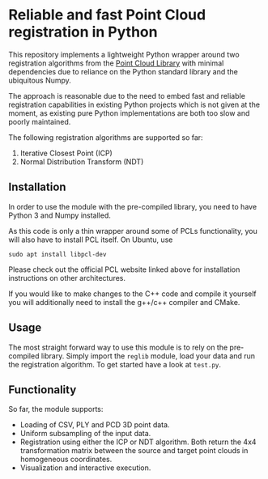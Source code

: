 # Reliable and fast Point Cloud registration in Python
This repository implements a lightweight Python wrapper around two registration
algorithms from the [Point Cloud Library](https://pointcloudlibrary.github.io/) with minimal dependencies due to
reliance on the Python standard library and the ubiquitous Numpy.

The approach is reasonable due to the need to embed fast and reliable registration
capabilities in existing Python projects which is not given at the moment,
as existing pure Python implementations are both too slow and poorly maintained.

The following registration algorithms are supported so far:
1. Iterative Closest Point (ICP)
2. Normal Distribution Transform (NDT)

## Installation
In order to use the module with the pre-compiled library, you need to have
Python 3 and Numpy installed.

As this code is only a thin wrapper around some of PCLs functionality, you will also have to install PCL itself.
On Ubuntu, use
```
sudo apt install libpcl-dev
```
Please check out the official PCL website linked above for installation
instructions on other architectures.

If you would like to make changes to the C++ code and compile it yourself you will
additionally need to install the g++/c++ compiler and CMake.

## Usage
The most straight forward way to use this module is to rely on the pre-compiled
library. Simply import the `reglib` module, load your data and run the registration
algorithm. To get started have a look at `test.py`.

## Functionality
So far, the module supports:
* Loading of CSV, PLY and PCD 3D point data.
* Uniform subsampling of the input data.
* Registration using either the ICP or NDT algorithm. Both return the 4x4
transformation matrix between the source and target point clouds in homogeneous
coordinates. 
* Visualization and interactive execution.
